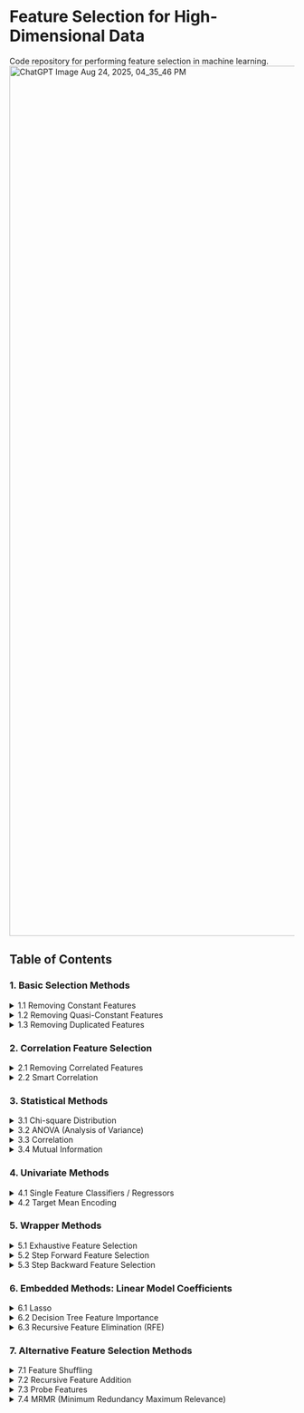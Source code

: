 # Feature Selection for High-Dimensional Data
Code repository for performing feature selection in machine learning.
<img width="1024" height="1536" alt="ChatGPT Image Aug 24, 2025, 04_35_46 PM" src="https://github.com/user-attachments/assets/fc63f689-d270-4061-afa9-eaf593e2dc26" />


## Table of Contents

### 1. Basic Selection Methods
<details>
<summary>1.1 Removing Constant Features</summary>
Remove features that have the same value across all samples, as they carry no predictive information.
</details>

<details>
<summary>1.2 Removing Quasi-Constant Features</summary>
Remove features where a single value dominates (e.g., >99% same value), reducing redundancy.
</details>

<details>
<summary>1.3 Removing Duplicated Features</summary>
Remove features that are exact duplicates of other features to avoid multicollinearity.
</details>

### 2. Correlation Feature Selection
<details>
<summary>2.1 Removing Correlated Features</summary>
Remove one of a pair of highly correlated features to reduce redundancy and multicollinearity.
</details>

<details>
<summary>2.2 Smart Correlation</summary>
Select features based on correlation thresholds intelligently, e.g., prioritize features with higher predictive power.
</details>

### 3. Statistical Methods
<details>
<summary>3.1 Chi-square Distribution</summary>
Measure the dependence between categorical features and target variable for classification tasks.
</details>

<details>
<summary>3.2 ANOVA (Analysis of Variance)</summary>
Assess whether continuous features differ significantly across target classes.
</details>

<details>
<summary>3.3 Correlation</summary>
Use Pearson or Spearman correlation to quantify linear or monotonic relationships between features and target.
</details>

<details>
<summary>3.4 Mutual Information</summary>
Measures nonlinear dependency between feature and target variable, useful for both classification and regression.
</details>

### 4. Univariate Methods
<details>
<summary>4.1 Single Feature Classifiers / Regressors</summary>
Evaluate each feature individually using a simple model to estimate its predictive power.
</details>

<details>
<summary>4.2 Target Mean Encoding</summary>
Encode categorical features by replacing each category with the mean of the target variable for that category.
</details>

### 5. Wrapper Methods
<details>
<summary>5.1 Exhaustive Feature Selection</summary>
Try all possible combinations of features to find the best performing subset (computationally expensive).
</details>

<details>
<summary>5.2 Step Forward Feature Selection</summary>
Iteratively add features that improve model performance until no significant improvement occurs.
</details>

<details>
<summary>5.3 Step Backward Feature Selection</summary>
Start with all features and iteratively remove the least significant features until performance decreases.
</details>

### 6. Embedded Methods: Linear Model Coefficients
<details>
<summary>6.1 Lasso</summary>
L1-regularized linear regression that shrinks less important feature coefficients to zero.
</details>

<details>
<summary>6.2 Decision Tree Feature Importance</summary>
Use tree-based models to measure the importance of each feature based on split gains.
</details>

<details>
<summary>6.3 Recursive Feature Elimination (RFE)</summary>
Iteratively remove the least important features based on model performance or embedded importance.

- **RFE - embedded importance**: Use model coefficients or feature importance for elimination.  
- **RFE - model performance**: Remove features and evaluate performance iteratively.
</details>

### 7. Alternative Feature Selection Methods
<details>
<summary>7.1 Feature Shuffling</summary>
Shuffle feature values and observe the impact on model performance to assess feature importance.
</details>

<details>
<summary>7.2 Recursive Feature Addition</summary>
Start with no features and iteratively add the most impactful features.
</details>

<details>
<summary>7.3 Probe Features</summary>
Add synthetic or random features to compare and identify meaningful features.
</details>

<details>
<summary>7.4 MRMR (Minimum Redundancy Maximum Relevance)</summary>
Select features that have high relevance with the target and minimal redundancy among themselves.
</details>
